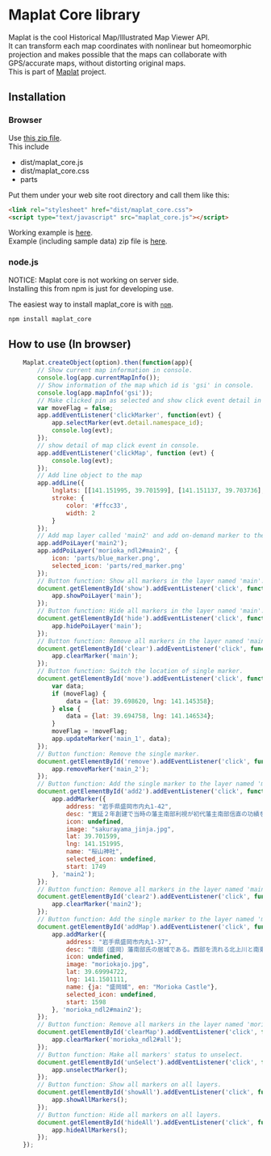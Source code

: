 # Maplat Core library

Maplat is the cool Historical Map/Illustrated Map Viewer API.  
It can transform each map coordinates with nonlinear but homeomorphic projection and makes possible that the maps can collaborate with GPS/accurate maps, without distorting original maps.  
This is part of [Maplat](https://github.com/code4history/Maplat/wiki) project.

## Installation

### Browser

Use [this zip file](https://code4history.github.io/MaplatCore/distribution.zip).  
This include 
* dist/maplat_core.js
* dist/maplat_core.css
* parts

Put them under your web site root directory and call them like this:

```html
<link rel="stylesheet" href="dist/maplat_core.css">
<script type="text/javascript" src="maplat_core.js"></script>
```

Working example is [here](https://code4history.github.io/MaplatCore/).  
Example (including sample data) zip file is [here](https://code4history.github.io/MaplatCore/example.zip).

### node.js

NOTICE: Maplat core is not working on server side.  
Installing this from npm is just for developing use.

The easiest way to install maplat_core is with [`npm`][npm].

[npm]: https://www.npmjs.com/

```sh
npm install maplat_core
```

## How to use (In browser)

```javascript
    Maplat.createObject(option).then(function(app){
        // Show current map information in console.
        console.log(app.currentMapInfo());
        // Show information of the map which id is 'gsi' in console.
        console.log(app.mapInfo('gsi'));
        // Make clicked pin as selected and show click event detail in console.
        var moveFlag = false;
        app.addEventListener('clickMarker', function(evt) {
            app.selectMarker(evt.detail.namespace_id);
            console.log(evt);
        });
        // show detail of map click event in console.
        app.addEventListener('clickMap', function (evt) {
            console.log(evt);
        });
        // Add line object to the map
        app.addLine({
            lnglats: [[141.151995, 39.701599], [141.151137, 39.703736], [141.1521671, 39.7090232]],
            stroke: {
                color: '#ffcc33',
                width: 2
            }
        });
        // Add map layer called 'main2' and add on-demand marker to the layer.
        app.addPoiLayer('main2');
        app.addPoiLayer('morioka_ndl2#main2', {
            icon: 'parts/blue_marker.png',
            selected_icon: 'parts/red_marker.png'
        });
        // Button function: Show all markers in the layer named 'main'.
        document.getElementById('show').addEventListener('click', function(e) {
            app.showPoiLayer('main');
        });
        // Button function: Hide all markers in the layer named 'main'.
        document.getElementById('hide').addEventListener('click', function(e) {
            app.hidePoiLayer('main');
        });
        // Button function: Remove all markers in the layer named 'main'.
        document.getElementById('clear').addEventListener('click', function(e) {
            app.clearMarker('main');
        });
        // Button function: Switch the location of single marker.
        document.getElementById('move').addEventListener('click', function(e) {
            var data;
            if (moveFlag) {
                data = {lat: 39.698620, lng: 141.145358};
            } else {
                data = {lat: 39.694758, lng: 141.146534};
            }
            moveFlag = !moveFlag;
            app.updateMarker('main_1', data);
        });
        // Button function: Remove the single marker.
        document.getElementById('remove').addEventListener('click', function(e) {
            app.removeMarker('main_2');
        });
        // Button function: Add the single marker to the layer named 'main2'.
        document.getElementById('add2').addEventListener('click', function(e) {
            app.addMarker({
                address: "岩手県盛岡市内丸1-42",
                desc: "寛延２年創建で当時の藩主南部利視が初代藩主南部信直の功績を称え社殿を建立し御霊を勧請したのが始まりとされている。",
                icon: undefined,
                image: "sakurayama_jinja.jpg",
                lat: 39.701599,
                lng: 141.151995,
                name: "桜山神社",
                selected_icon: undefined,
                start: 1749
            }, 'main2');
        });
        // Button function: Remove all markers in the layer named 'main2'.
        document.getElementById('clear2').addEventListener('click', function(e) {
            app.clearMarker('main2');
        });
        // Button function: Add the single marker to the layer named 'morioka_ndl2#main2' (POI layer of the each map).
        document.getElementById('addMap').addEventListener('click', function(e) {
            app.addMarker({
                address: "岩手県盛岡市内丸1-37",
                desc: "南部（盛岡）藩南部氏の居城である。西部を流れる北上川と南東部を流れる中津川の合流地、現在の盛岡市中心部にあった花崗岩丘陵に築城された連郭式平山城。",
                icon: undefined,
                image: "moriokajo.jpg",
                lat: 39.69994722,
                lng: 141.1501111,
                name: {ja: "盛岡城", en: "Morioka Castle"},
                selected_icon: undefined,
                start: 1598
            }, 'morioka_ndl2#main2');
        });
        // Button function: Remove all markers in the layer named 'morioka_ndl2#main2' (POI layer of the each map).
        document.getElementById('clearMap').addEventListener('click', function(e) {
            app.clearMarker('morioka_ndl2#all');
        });
        // Button function: Make all markers' status to unselect.
        document.getElementById('unSelect').addEventListener('click', function(e) {
            app.unselectMarker();
        });
        // Button function: Show all markers on all layers.
        document.getElementById('showAll').addEventListener('click', function(e) {
            app.showAllMarkers();
        });
        // Button function: Hide all markers on all layers.
        document.getElementById('hideAll').addEventListener('click', function(e) {
            app.hideAllMarkers();
        });
    });
```
